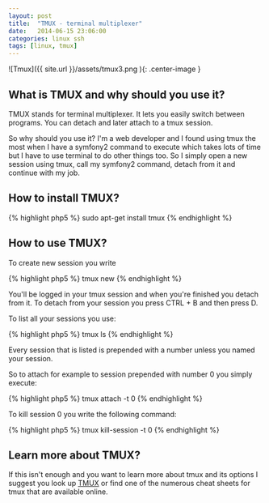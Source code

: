 ```yaml
---
layout: post
title:  "TMUX - terminal multiplexer"
date:   2014-06-15 23:06:00
categories: linux ssh
tags: [linux, tmux]
---
```


![Tmux]({{ site.url }}/assets/tmux3.png ){: .center-image }

## What is TMUX and why should you use it?

TMUX stands for terminal multiplexer. It lets you easily switch between programs.
You can detach and later attach to a tmux session.

So why should you use it? I'm a web developer and I found using tmux the most when
I have a symfony2 command to execute which takes lots of time but I have to use terminal
to do other things too. So I simply open a new session using tmux, call my symfony2 command,
detach from it and continue with my job.

## How to install TMUX?

{% highlight php5 %}
    sudo apt-get install tmux
{% endhighlight %}


## How to use TMUX?

To create new session you write

{% highlight php5 %}
    tmux new
{% endhighlight %}

You'll be logged in your tmux session and when you're finished you detach from it.
To detach from your session you press CTRL + B and then press D.

To list all your sessions you use:

{% highlight php5 %}
    tmux ls
{% endhighlight %}

Every session that is listed is prepended with a number unless you named your session.

So to attach for example to session prepended with number 0 you simply execute:

{% highlight php5 %}
    tmux attach -t 0
{% endhighlight %}

To kill session 0 you write the following command:

{% highlight php5 %}
    tmux kill-session -t 0
{% endhighlight %}

## Learn more about TMUX?

If this isn't enough and you want to learn more about tmux and its options I suggest
you look up <a title="TMUX" href="http://tmux.sourceforge.net/" target="_blank">TMUX</a>  or find one of the numerous cheat sheets for tmux
that are available online.


